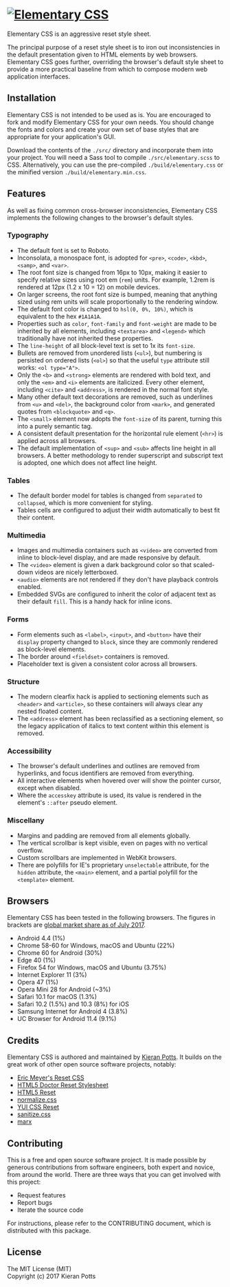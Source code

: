 # [![Elementary CSS](https://cdn.rawgit.com/kieranpotts/elementary/logo/build/elementary-css-logo.382x60.png)](https://www.elementarycss.com/)

Elementary CSS is an aggressive reset style sheet.

The principal purpose of a reset style sheet is to iron out inconsistencies in the default presentation given to HTML elements by web browsers. Elementary CSS goes further, overriding the browser's default style sheet to provide a more practical baseline from which to compose modern web application interfaces.


## Installation

Elementary CSS is not intended to be used as is. You are encouraged to fork and modify Elementary CSS for your own needs. You should change the fonts and colors and create your own set of base styles that are appropriate for your application's GUI.

Download the contents of the ``./src/`` directory and incorporate them into your project. You will need a Sass tool to compile ``./src/elementary.scss`` to CSS. Alternatively, you can use the pre-compiled ``./build/elementary.css`` or the minified version ``./build/elementary.min.css``.


## Features

As well as fixing common cross-browser inconsistencies, Elementary CSS implements the following changes to the browser's default styles.

### Typography

- The default font is set to Roboto. 
- Inconsolata, a monospace font, is adopted for ``<pre>``, ``<code>``, ``<kbd>``, ``<samp>``, and ``<var>``.
- The root font size is changed from 16px to 10px, making it easier to specify relative sizes using root em (``rem``) units. For example, 1.2rem is rendered at 12px (1.2 x 10 = 12) on mobile devices.
- On larger screens, the root font size is bumped, meaning that anything sized using rem units will scale proportionally to the rendering window.
- The default font color is changed to ``hsl(0, 0%, 10%)``, which is equivalent to the hex ``#1A1A1A``. 
- Properties such as ``color``, ``font-family`` and ``font-weight`` are made to be inherited by all elements, including ``<textarea>`` and ``<legend>`` which traditionally have not inherited these properties.
- The ``line-height`` of all block-level text is set to 1x its ``font-size``.
- Bullets are removed from unordered lists (``<ul>``), but numbering is persisted on ordered lists (``<ol>``) so that the useful ``type`` attribute still works: ``<ol type="A">``. 
- Only the ``<b>`` and ``<strong>`` elements are rendered with bold text, and only the ``<em>`` and ``<i>`` elements are italicized. Every other element, including ``<cite>`` and ``<address>``, is rendered in the normal font style. 
- Many other default text decorations are removed, such as underlines from ``<u>`` and ``<del>``, the background color from ``<mark>``, and generated quotes from ``<blockquote>`` and ``<q>``. 
- The ``<small>`` element now adopts the ``font-size`` of its parent, turning this into a purely semantic tag.
- A consistent default presentation for the horizontal rule element (``<hr>``) is applied across all browsers. 
- The default implementation of ``<sup>`` and ``<sub>`` affects line height in all browsers. A better methodology to render superscript and subscript text is adopted, one which does not affect line height.

### Tables

- The default border model for tables is changed from ``separated`` to ``collapsed``, which is more convenient for styling. 
- Tables cells are configured to adjust their width automatically to best fit their content. 

### Multimedia

- Images and multimedia containers such as ``<video>`` are converted from inline to block-level display, and are made responsive by default.
- The ``<video>`` element is given a dark background color so that scaled-down videos are nicely letterboxed. 
- ``<audio>`` elements are not rendered if they don't have playback controls enabled.
- Embedded SVGs are configured to inherit the color of adjacent text as their default ``fill``. This is a handy hack for inline icons.

### Forms

- Form elements such as ``<label>``, ``<input>``, and ``<button>`` have their ``display`` property changed to ``block``, since they are commonly rendered as block-level elements.
- The border around ``<fieldset>`` containers is removed.
- Placeholder text is given a consistent color across all browsers.

### Structure

- The modern clearfix hack is applied to sectioning elements such as ``<header>`` and ``<article>``, so these containers will always clear any nested floated content.
- The ``<address>`` element has been reclassified as a sectioning element, so the legacy application of italics to text content within this element is removed.

### Accessibility

- The browser's default underlines and outlines are removed from hyperlinks, and focus identifiers are removed from everything.
- All interactive elements when hovered over will show the pointer cursor, except when disabled.
- Where the ``accesskey`` attribute is used, its value is rendered in the element's ``::after`` pseudo element.

### Miscellany

- Margins and padding are removed from all elements globally.
- The vertical scrollbar is kept visible, even on pages with no vertical overflow.
- Custom scrollbars are implemented in WebKit browsers.
- There are polyfills for IE's proprietary ``unselectable`` attribute, for the ``hidden`` attribute, the ``<main>`` element, and a partial polyfill for the ``<template>`` element.


## Browsers

Elementary CSS has been tested in the following browsers. The figures in brackets are [global market share as of July 2017](http://gs.statcounter.com/).

- Android 4.4 (1%)
- Chrome 58-60 for Windows, macOS and Ubuntu (22%)
- Chrome 60 for Android (30%)
- Edge 40 (1%)
- Firefox 54 for Windows, macOS and Ubuntu (3.75%)
- Internet Explorer 11 (3%)
- Opera 47 (1%)
- Opera Mini 28 for Android (~3%)
- Safari 10.1 for macOS (1.3%)
- Safari 10.2 (1.5%) and 10.3 (8%) for iOS 
- Samsung Internet for Android 4 (3.8%)
- UC Browser for Android 11.4 (9.1%)


## Credits

Elementary CSS is authored and maintained by [Kieran Potts](https://www.kieranpotts.com/). It builds on the great work of other open source software projects, notably:

- [Eric Meyer's Reset CSS](http://meyerweb.com/eric/tools/css/reset/)
- [HTML5 Doctor Reset Stylesheet](http://html5doctor.com/html-5-reset-stylesheet/)
- [HTML5 Reset](http://html5reset.org/)
- [normalize.css](http://necolas.github.io/normalize.css/)
- [YUI CSS Reset](http://yuilibrary.com/yui/docs/cssreset/)
- [sanitize.css](http://jonathantneal.github.io/sanitize.css/)
- [marx](https://github.com/mblode/marx)


## Contributing

This is a free and open source software project. It is made possible by generous contributions from software engineers, both expert and novice, from around the world. There are three ways that you can get involved with this project:

- Request features
- Report bugs
- Iterate the source code

For instructions, please refer to the CONTRIBUTING document, which is distributed with this package.


## License

The MIT License (MIT) \
Copyright (c) 2017 Kieran Potts
